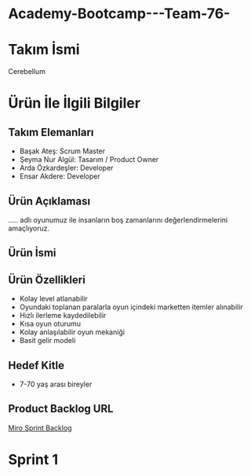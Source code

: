 # Academy-Bootcamp---Team-76-

# Takım İsmi 

Cerebellum

# Ürün İle İlgili Bilgiler

## Takım Elemanları

- Başak Ateş: Scrum Master 
- Şeyma Nur Algül: Tasarım / Product Owner
- Arda Özkardeşler: Developer
- Ensar Akdere: Developer

## Ürün Açıklaması
….. adlı oyunumuz ile insanların boş zamanlarını değerlendirmelerini amaçlıyoruz.

## Ürün İsmi

## Ürün Özellikleri
- Kolay level atlanabilir
- Oyundaki toplanan paralarla oyun içindeki marketten itemler alınabilir
- Hızlı ilerleme kaydedilebilir 
- Kısa oyun oturumu
- Kolay anlaşılabilir oyun mekaniği 
- Basit gelir modeli


## Hedef Kitle 
- 7-70 yaş arası bireyler

## Product Backlog URL
[Miro Sprint Backlog](https://miro.com/app/board/uXjVO4-c5TQ=/)

# Sprint 1
